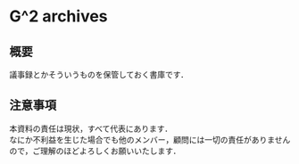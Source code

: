 # G^2 archives
## 概要
議事録とかそういうものを保管しておく書庫です．

## 注意事項
本資料の責任は現状，すべて代表にあります．  
なにか不利益を生じた場合でも他のメンバー，顧問には一切の責任がありませんので，ご理解のほどよろしくお願いいたします．
